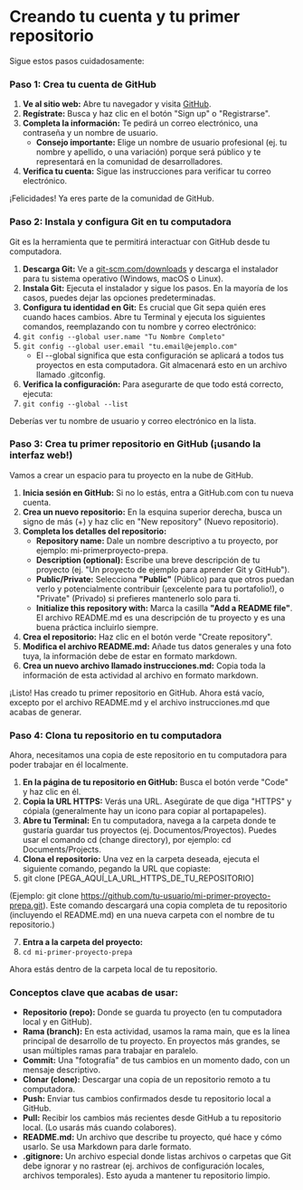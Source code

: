 # Creando tu cuenta y tu primer repositorio

Sigue estos pasos cuidadosamente:

### Paso 1: Crea tu cuenta de GitHub

1. **Ve al sitio web:** Abre tu navegador y visita [GitHub](https://ejemplo.com "Título del enlace").
2. **Regístrate:** Busca y haz clic en el botón "Sign up" o "Registrarse".
3. **Completa la información:** Te pedirá un correo electrónico, una contraseña y un nombre de usuario.
   - **Consejo importante:** Elige un nombre de usuario profesional (ej. tu nombre y apellido, o una variación) porque será público y te representará en la comunidad de desarrolladores.
4. **Verifica tu cuenta:** Sigue las instrucciones para verificar tu correo electrónico.

¡Felicidades! Ya eres parte de la comunidad de GitHub.

### Paso 2: Instala y configura Git en tu computadora

Git es la herramienta que te permitirá interactuar con GitHub desde tu computadora.

1. **Descarga Git:** Ve a [git-scm.com/downloads](https://ejemplo.com "Título del enlace") y descarga el instalador para tu sistema operativo (Windows, macOS o Linux).
2. **Instala Git:** Ejecuta el instalador y sigue los pasos. En la mayoría de los casos, puedes dejar las opciones predeterminadas.
3. **Configura tu identidad en Git:** Es crucial que Git sepa quién eres cuando haces cambios. Abre tu Terminal y ejecuta los siguientes comandos, reemplazando con tu nombre y correo electrónico:
4. `git config --global user.name "Tu Nombre Completo"`
5. `git config --global user.email "tu.email@ejemplo.com"`
    - El --global significa que esta configuración se aplicará a todos tus proyectos en esta
computadora. Git almacenará esto en un archivo llamado .gitconfig.
7. **Verifica la configuración:** Para asegurarte de que todo está correcto, ejecuta:
8. `git config --global --list`

Deberías ver tu nombre de usuario y correo electrónico en la lista.

### Paso 3: Crea tu primer repositorio en GitHub (¡usando la interfaz web!)

Vamos a crear un espacio para tu proyecto en la nube de GitHub.

1. **Inicia sesión en GitHub:** Si no lo estás, entra a GitHub.com con tu nueva cuenta.
2. **Crea un nuevo repositorio:** En la esquina superior derecha, busca un signo de más (+) y haz clic en "New repository" (Nuevo repositorio).
3. **Completa los detalles del repositorio:**
    - **Repository name:** Dale un nombre descriptivo a tu proyecto, por ejemplo: mi-primerproyecto-prepa.
    - **Description (optional):** Escribe una breve descripción de tu proyecto (ej. "Un proyecto de ejemplo para aprender Git y GitHub").
    - **Public/Private:** Selecciona **"Public"** (Público) para que otros puedan verlo y potencialmente contribuir (¡excelente para tu portafolio!), o "Private" (Privado) si prefieres mantenerlo solo para ti.
    - **Initialize this repository with:** Marca la casilla **"Add a README file"**. El archivo README.md es una descripción de tu proyecto y es una buena práctica incluirlo siempre.
4. **Crea el repositorio:** Haz clic en el botón verde "Create repository".
5. **Modifica el archivo README.md:** Añade tus datos generales y una foto tuya, la información debe de estar en formato markdown.
6. **Crea un nuevo archivo llamado instrucciones.md:** Copia toda la información de esta actividad al archivo en formato markdown.

¡Listo! Has creado tu primer repositorio en GitHub. Ahora está vacío, excepto por el archivo README.md y el archivo instrucciones.md que acabas de generar.

### Paso 4: Clona tu repositorio en tu computadora

Ahora, necesitamos una copia de este repositorio en tu computadora para poder trabajar en él localmente.

1. **En la página de tu repositorio en GitHub:** Busca el botón verde "Code" y haz clic en él.
2. **Copia la URL HTTPS:** Verás una URL. Asegúrate de que diga "HTTPS" y cópiala (generalmente
hay un icono para copiar al portapapeles).
3. **Abre tu Terminal:** En tu computadora, navega a la carpeta donde te gustaría guardar tus proyectos (ej. Documentos/Proyectos). Puedes usar el comando cd (change directory), por ejemplo: cd Documents/Projects.
4. **Clona el repositorio:** Una vez en la carpeta deseada, ejecuta el siguiente comando, pegando la URL que copiaste:
5. git clone [PEGA_AQUÍ_LA_URL_HTTPS_DE_TU_REPOSITORIO]
   
 (Ejemplo: git clone https://github.com/tu-usuario/mi-primer-proyecto-prepa.git). Este comando descargará una copia completa de tu repositorio (incluyendo el README.md) en una nueva carpeta con el nombre de tu repositorio.)

7. **Entra a la carpeta del proyecto:**
8. `cd mi-primer-proyecto-prepa`

Ahora estás dentro de la carpeta local de tu repositorio.

### Conceptos clave que acabas de usar:

- **Repositorio (repo):** Donde se guarda tu proyecto (en tu computadora local y en GitHub).
- **Rama (branch):** En esta actividad, usamos la rama main, que es la línea principal de desarrollo de tu proyecto. En proyectos más grandes, se usan múltiples ramas para trabajar en paralelo.
- **Commit:** Una "fotografía" de tus cambios en un momento dado, con un mensaje descriptivo.
- **Clonar (clone):** Descargar una copia de un repositorio remoto a tu computadora.
- **Push:** Enviar tus cambios confirmados desde tu repositorio local a GitHub.
- **Pull:** Recibir los cambios más recientes desde GitHub a tu repositorio local. (Lo usarás más cuando colabores).
- **README.md:** Un archivo que describe tu proyecto, qué hace y cómo usarlo. Se usa Markdown para darle formato.
- **.gitignore:** Un archivo especial donde listas archivos o carpetas que Git debe ignorar y no rastrear (ej. archivos de configuración locales, archivos temporales). Esto ayuda a mantener tu repositorio limpio.
